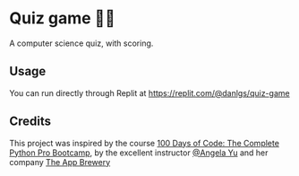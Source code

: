 # Quiz game 🔺🔻

A computer science quiz, with scoring.

## Usage

You can run directly through Replit at https://replit.com/@danlgs/quiz-game

## Credits
This project was inspired by the course [100 Days of Code: The Complete Python Pro Bootcamp](https://www.udemy.com/course/100-days-of-code/), by the excellent instructor [@Angela Yu](https://github.com/angelabauer) and her company [The App Brewery](https://appbrewery.com/)
